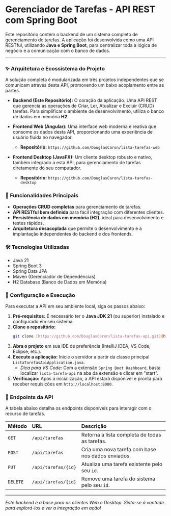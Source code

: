 # Gerenciador de Tarefas - API REST com Spring Boot

Este repositório contém o backend de um sistema completo de gerenciamento de tarefas. A aplicação foi desenvolvida como uma API RESTful, utilizando **Java e Spring Boot**, para centralizar toda a lógica de negócio e a comunicação com o banco de dados.

---

### ✨ Arquitetura e Ecossistema do Projeto

A solução completa é modularizada em três projetos independentes que se comunicam através desta API, promovendo um baixo acoplamento entre as partes.

-   **Backend (Este Repositório):** O coração da aplicação. Uma API REST que gerencia as operações de Criar, Ler, Atualizar e Excluir (CRUD) tarefas. Para simplificar o ambiente de desenvolvimento, utiliza o banco de dados em memória **H2**.

-   **Frontend Web (Angular):** Uma interface web moderna e reativa que consome os dados desta API, proporcionando uma experiência de usuário fluida no navegador.
    -   **Repositório:** `https://github.com/DouglasCaron/lista-tarefas-web`

-   **Frontend Desktop (JavaFX):** Um cliente desktop robusto e nativo, também integrado a esta API, para gerenciamento de tarefas diretamente do seu computador.
    -   **Repositório:** `https://github.com/DouglasCaron/lista-tarefas-desktop`

### 🚀 Funcionalidades Principais

-   **Operações CRUD completas** para gerenciamento de tarefas.
-   **API RESTful bem definida** para fácil integração com diferentes clientes.
-   **Persistência de dados em memória (H2)**, ideal para desenvolvimento e testes rápidos.
-   **Arquitetura desacoplada** que permite o desenvolvimento e a implantação independentes do backend e dos frontends.

### 🛠️ Tecnologias Utilizadas

-   Java 21
-   Spring Boot 3
-   Spring Data JPA
-   Maven (Gerenciador de Dependências)
-   H2 Database (Banco de Dados em Memória)

### 🔧 Configuração e Execução

Para executar a API em seu ambiente local, siga os passos abaixo:

1.  **Pré-requisitos:** É necessário ter o **Java JDK 21** (ou superior) instalado e configurado em seu sistema.
2.  **Clone o repositório:**
    ```bash
    git clone [https://github.com/DouglasCaron/lista-tarefas-api.git](https://github.com/DouglasCaron/lista-tarefas-api.git)
    ```
3.  **Abra o projeto** em sua IDE de preferência (IntelliJ IDEA, VS Code, Eclipse, etc.).
4.  **Execute a aplicação:** Inicie o servidor a partir da classe principal `ListaTarefasApiApplication.java`.
    -   *Dica para VS Code:* Com a extensão `Spring Boot Dashboard`, basta localizar `lista-tarefa-api` na aba da extensão e clicar em "start".
5.  **Verificação:** Após a inicialização, a API estará disponível e pronta para receber requisições em `http://localhost:8080`.

### 🔌 Endpoints da API

A tabela abaixo detalha os endpoints disponíveis para interagir com o recurso de tarefas.

| Método | URL                 | Descrição                                         |
| :----- | :------------------ | :------------------------------------------------ |
| `GET`  | `/api/tarefas`      | Retorna a lista completa de todas as tarefas.     |
| `POST` | `/api/tarefas`      | Cria uma nova tarefa com base nos dados enviados. |
| `PUT`  | `/api/tarefas/{id}` | Atualiza uma tarefa existente pelo seu `id`.      |
| `DELETE`| `/api/tarefas/{id}` | Remove uma tarefa do sistema pelo seu `id`.       |

---

*Este backend é a base para os clientes Web e Desktop. Sinta-se à vontade para explorá-los e ver a integração em ação!*
